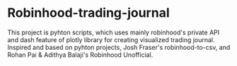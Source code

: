 # Robinhood-trading-journal

This project is pyhton scripts, which uses mainly robinhood's private API and dash feature of plotly library for creating visualized trading journal. Inspired and based on pyhton projects, Josh Fraser's robinhood-to-csv, and Rohan Pai & Adithya Balaji's Robinhood Unofficial.
